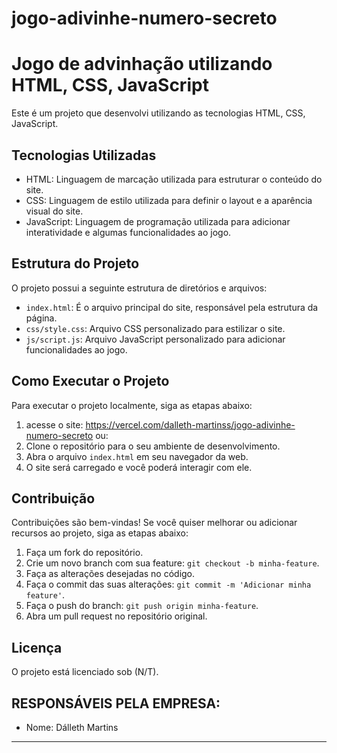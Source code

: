 # jogo-adivinhe-numero-secreto

# Jogo de advinhação utilizando HTML, CSS, JavaScript 

Este é um projeto que desenvolvi utilizando as tecnologias HTML, CSS, JavaScript. 


## Tecnologias Utilizadas

- HTML: Linguagem de marcação utilizada para estruturar o conteúdo do site.
- CSS: Linguagem de estilo utilizada para definir o layout e a aparência visual do site.
- JavaScript: Linguagem de programação utilizada para adicionar interatividade e algumas funcionalidades ao jogo.
  
## Estrutura do Projeto

O projeto possui a seguinte estrutura de diretórios e arquivos:

- `index.html`: É o arquivo principal do site, responsável pela estrutura da página.
- `css/style.css`: Arquivo CSS personalizado para estilizar o site.
- `js/script.js`: Arquivo JavaScript personalizado para adicionar funcionalidades ao jogo.


## Como Executar o Projeto

Para executar o projeto localmente, siga as etapas abaixo:

1. acesse o site: https://vercel.com/dalleth-martinss/jogo-adivinhe-numero-secreto
ou: 
1. Clone o repositório para o seu ambiente de desenvolvimento.
2. Abra o arquivo `index.html` em seu navegador da web.
3. O site será carregado e você poderá interagir com ele.

## Contribuição

Contribuições são bem-vindas! Se você quiser melhorar ou adicionar recursos ao projeto, siga as etapas abaixo:

1. Faça um fork do repositório.
2. Crie um novo branch com sua feature: `git checkout -b minha-feature`.
3. Faça as alterações desejadas no código.
4. Faça o commit das suas alterações: `git commit -m 'Adicionar minha feature'`.
5. Faça o push do branch: `git push origin minha-feature`.
6. Abra um pull request no repositório original.

## Licença

O projeto está licenciado sob (N/T).

## RESPONSÁVEIS PELA EMPRESA:

- Nome: Dálleth Martins

---
